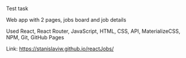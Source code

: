 Test task

Web app with 2 pages, jobs board and job details

Used React, React Router, JavaScript, HTML, CSS, API, MaterializeCSS, NPM, Git, GitHub Pages

Link: https://stanislaviw.github.io/reactJobs/
